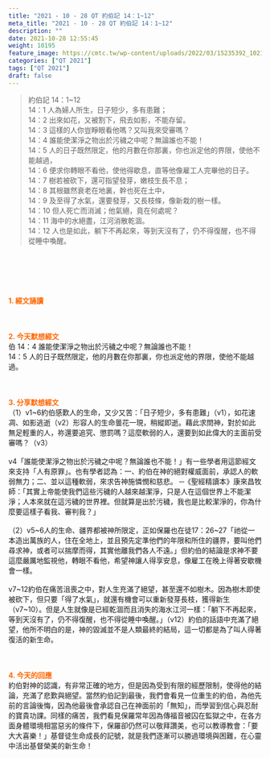 ```yaml
---
title: "2021 - 10 - 28 QT 約伯記 14：1~12"
meta_title: "2021 - 10 - 28 QT 約伯記 14：1~12"
description: ""
date: 2021-10-28 12:55:45
weight: 10195
feature_image: https://cmtc.tw/wp-content/uploads/2022/03/15235392_10211799862337740_180693556567566654_o-1.webp
categories: ["QT 2021"]
tags: ["QT 2021"]
draft: false
---
```


<blockquote>約伯記 14：1~12<br />
14：1 人為婦人所生，日子短少，多有患難；<br />
14：2 出來如花，又被割下，飛去如影，不能存留。<br />
14：3 這樣的人你豈睜眼看他嗎？又叫我來受審嗎？<br />
14：4 誰能使潔淨之物出於污穢之中呢？無論誰也不能！<br />
14：5 人的日子既然限定，他的月數在你那裏，你也派定他的界限，使他不能越過，<br />
14：6 便求你轉眼不看他，使他得歇息，直等他像雇工人完畢他的日子。<br />
14：7 樹若被砍下，還可指望發芽，嫩枝生長不息；<br />
14：8 其根雖然衰老在地裏，幹也死在土中，<br />
14：9 及至得了水氣，還要發芽，又長枝條，像新栽的樹一樣。<br />
14：10 但人死亡而消滅；他氣絕，竟在何處呢？<br />
14：11 海中的水絕盡，江河消散乾涸。<br />
14：12 人也是如此，躺下不再起來，等到天沒有了，仍不得復醒，也不得從睡中喚醒。</blockquote><br />
&nbsp;<br />
<br />
&nbsp;<br />
<br />
<span style="color: #ff6600;"><strong>1. </strong><strong>經文誦讀</strong></span><br />
<br />
<span style="color: #ff6600;"><strong> </strong></span><br />
<br />
<span style="color: #ff6600;"><strong>2. 今天默想</strong><strong>經文<br />
</strong></span>伯 14：4 誰能使潔淨之物出於污穢之中呢？無論誰也不能！<br />
14：5 人的日子既然限定，他的月數在你那裏，你也派定他的界限，使他不能越過。<br />
<br />
&nbsp;<br />
<br />
<span style="color: #ff6600;"><strong>3. 分享默想經文<br />
</strong></span>（1）v1~6約伯感歎人的生命，又少又苦：「日子短少，多有患難」（v1），如花速凋、如影逃逝（v2）形容人的生命曇花一現，稍縱即逝。藉此求問神，對於如此無足輕重的人，祢還要追究、懲罰嗎？這麼軟弱的人，還要到如此偉大的主面前受審嗎？（v3）<br />
<br />
v4「誰能使潔淨之物出於污穢之中呢？無論誰也不能！」有一些學者用這節經文來支持「人有原罪」。也有學者認為：一、約伯在神的絕對權威面前，承認人的軟弱無力；二、並以這種軟弱，來求告神施憐憫和慈悲。 ─《聖經精讀本》康來昌牧師：「其實上帝能使我們這些污穢的人越來越潔淨，只是人在這個世界上不能潔淨；人本來就在這污穢的世界裡。但就算是出於污穢，我也是比較潔淨的，你為什麼要這樣子看我、審判我？」<br />
<br />
（2）v5~6人的生命、疆界都被神所限定，正如保羅也在徒17：26~27「祂從一本造出萬族的人，住在全地上，並且預先定準他們的年限和所住的疆界，要叫他們尋求神，或者可以揣摩而得，其實他離我們各人不遠。」但約伯的結論是求神不要這麼嚴厲地監視他，轉眼不看他，希望神讓人得享安息，像雇工在晚上得著安歇機會一樣。<br />
<br />
v7~12約伯在痛苦沮喪之中，對人生充滿了絕望，甚至還不如樹木。因為樹木即使被砍下，但只要「得了水氣」，就還有機會可以重新發芽長枝，獲得新生（v7~10）。但是人生就像是已經乾涸而且消失的海水江河一樣：「躺下不再起來，等到天沒有了，仍不得復醒，也不得從睡中喚醒。」（v12）約伯的話語中充滿了絕望，他所不明白的是，神的毀滅並不是人類最終的結局，這一切都是為了叫人得著復活的新生命。<br />
<br />
&nbsp;<br />
<br />
<span style="color: #ff6600;"><strong>4. 今天的回應<br />
</strong></span>約伯對神的認識，有非常正確的地方，但是因為受到有限的經歷限制，使得他的結論，充滿了悲歎與絕望。當然約伯記到最後，我們會看見一位重生的約伯，為他先前的言論後悔，因為他最後會承認自己在神面前的「無知」，而學習到信心與忍耐的寶貴功課。同樣的痛苦，我們看見保羅常年因為傳福音被囚在監獄之中，在各方面身體環境相當惡劣的條件下，保羅卻仍然可以敬拜讚美，也可以教導教會：「要大大喜樂！」基督徒生命成長的記號，就是我們逐漸可以勝過環境與困難，在心靈中活出基督榮美的新生命！<br />
<br />
&nbsp;
        